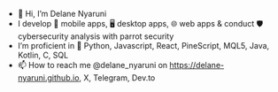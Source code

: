 - 👋 Hi, I’m Delane Nyaruni  
- I develop 📱 mobile apps, 🖥️ desktop apps, 🌐 web apps & conduct 🛡️ cybersecurity analysis with parrot security
- I’m proficient in 🐍 Python, Javascript, React, PineScript, MQL5, Java, Kotlin, C, SQL
- 📫 How to reach me @delane_nyaruni on https://delane-nyaruni.github.io, X, Telegram, Dev.to

  

<!---
delane-nyaruni/delane-nyaruni is a ✨ special ✨ repository because its `README.md` (this file) appears on your GitHub profile.
You can click the Preview link to take a look at your changes.
--->

